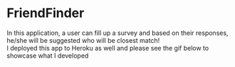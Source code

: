 # FriendFinder
In this application, a user can fill up a survey and based on their responses, he/she will be suggested who will be closest match!</br>
I deployed this app to Heroku as well and please see the gif below to showcase what I developed</br>